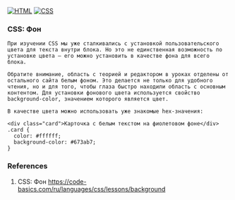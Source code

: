 [![HTML](https://img.shields.io/badge/HTML-E46035??style=for-the-badge&logo=HTML5&logoColor=FFFFFF)](https://html.spec.whatwg.org/multipage/)
[![CSS](https://img.shields.io/badge/CSS-274DE4??style=for-the-badge&logo=CSS3&logoColor=FFFFFF)](https://www.w3.org/Style/CSS/)

### CSS: Фон
```
При изучении CSS мы уже сталкивались с установкой пользовательского цвета для текста внутри блока. Но это не единственная возможность по установке цвета — его можно установить в качестве фона для всего блока.

Обратите внимание, область с теорией и редактором в уроках отделены от остального сайта белым фоном. Это делается не только для удобного чтения, но и для того, чтобы глаза быстро находили область с основным контентом. Для установки фонового цвета используется свойство background-color, значением которого является цвет.

В качестве цвета можно использовать уже знакомые hex-значения:

<div class="card">Карточка с белым текстом на фиолетовом фоне</div>
.card {
  color: #ffffff;
  background-color: #673ab7;
}
```
### References
1. CSS: Фон https://code-basics.com/ru/languages/css/lessons/background 